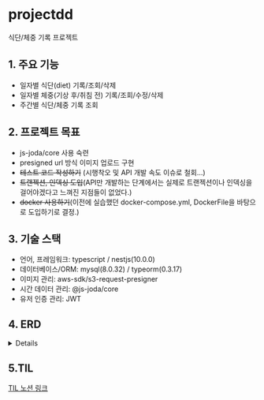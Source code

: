 # projectdd
식단/체중 기록 프로젝트

## 1. 주요 기능
- 일자별 식단(diet) 기록/조회/삭제
- 일자별 체중(기상 후/취침 전) 기록/조회/수정/삭제
- 주간별 식단/체중 기록 조회


## 2. 프로젝트 목표
- js-joda/core 사용 숙련
- presigned url 방식 이미지 업로드 구현
- ~~테스트 코드 작성하기~~ (시행착오 및 API 개발 속도 이슈로 철회...)
- ~~트랜젝션, 인덱싱 도입~~(API만 개발하는 단계에서는 실제로 트랜젝션이나 인덱싱을 걸어야겠다고 느껴진 지점들이 없었다.)
- ~~docker 사용하기~~(이전에 실습했던 docker-compose.yml, DockerFile을 바탕으로 도입하기로 결정.)
  
## 3. 기술 스택
-  언어, 프레임워크: typescript / nestjs(10.0.0)
-  데이터베이스/ORM: mysql(8.0.32) / typeorm(0.3.17)
-  이미지 관리: aws-sdk/s3-request-presigner
-  시간 데이터 관리: @js-joda/core
- 유저 인증 관리: JWT

## 4. ERD
<details>
  
  ![erd](https://github.com/hyeonjun4460/projectdd/assets/49478770/32bf1224-dff8-4086-b3dc-41e04d47f7ef)

</details>

## 5.TIL
[TIL 노션 링크][LINK]

[LINK]:https://simple-vermicelli-3e6.notion.site/TIL-4b612e15d13b46008bdca335de0907e7?pvs=4
